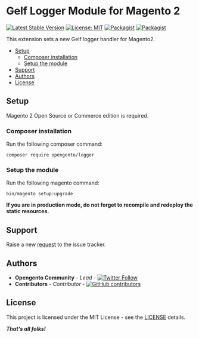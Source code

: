 # Gelf Logger Module for Magento 2

[![Latest Stable Version](https://img.shields.io/packagist/v/opengento/logger.svg?style=flat-square)](https://packagist.org/packages/opengento/logger)
[![License: MIT](https://img.shields.io/github/license/opengento/logger.svg?style=flat-square)](./LICENSE)
[![Packagist](https://img.shields.io/packagist/dt/opengento/logger.svg?style=flat-square)](https://packagist.org/packages/opengento/logger/stats)
[![Packagist](https://img.shields.io/packagist/dm/opengento/logger.svg?style=flat-square)](https://packagist.org/packages/opengento/logger/stats)

This extension sets a new Gelf logger handler for Magento2.

- [Setup](#setup)
    - [Composer installation](#composer-installation)
    - [Setup the module](#setup-the-module)
- [Support](#support)
- [Authors](#authors)
- [License](#license)

## Setup

Magento 2 Open Source or Commerce edition is required.

### Composer installation

Run the following composer command:

```
composer require opengento/logger
```

### Setup the module

Run the following magento command:

```
bin/magento setup:upgrade
```

**If you are in production mode, do not forget to recompile and redeploy the static resources.**

## Support

Raise a new [request](https://github.com/opengento/logger/issues) to the issue tracker.

## Authors

- **Opengento Community** - *Lead* - [![Twitter Follow](https://img.shields.io/twitter/follow/opengento.svg?style=social)](https://twitter.com/opengento)
- **Contributors** - *Contributor* - [![GitHub contributors](https://img.shields.io/github/contributors/opengento/logger.svg?style=flat-square)](https://github.com/opengento/logger/graphs/contributors)

## License

This project is licensed under the MIT License - see the [LICENSE](./LICENSE) details.

***That's all folks!***
